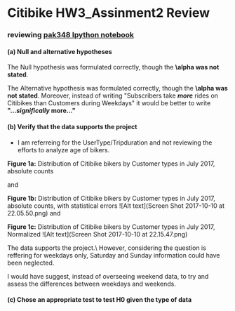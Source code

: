 # Citibike HW3_Assinment2 Review
### reviewing [pak348 Ipython notebook](https://raw.githubusercontent.com/danachermesh/PUI2017_pak348/master/HW3_pak348/Homework_3_Assignment_2_pak348.ipynb)

#### (a) Null and alternative hypotheses
The Null hypothesis was formulated correctly, though the **\alpha was not stated**.

The Alternative hypothesis was formulated correctly, though the **\alpha was not stated**. Moreover, instead of writing "Subscribers take **_more_** rides on Citibikes than Customers during Weekdays" it would be better to write **"..._significally_ more..."**

#### (b) Verify that the data supports the project

* I am referreing for the UserType/Tripduration and not reviewing the efforts to analyze age of bikers. 

**Figure 1a:** Distribution of Citibike bikers by Customer types in July 2017, absolute counts

and

**Figure 1b:** Distribution of Citibike bikers by Customer types in July 2017, absolute counts, with statistical errors
![Alt text](Screen Shot 2017-10-10 at 22.05.50.png)
and

**Figure 1c:** Distribution of Citibike bikers by Customer types in July 2017, Normalized
![Alt text](Screen Shot 2017-10-10 at 22.15.47.png)

The data supports the project.\ 
However, considering the question is reffering for weekdays only, Saturday and Sunday information could have been neglected.

I would have suggest, instead of overseeing weekend data, to try and assess the differences between weekdays and weekends.

#### (c) Chose an appropriate test to test H0 given the type of data
